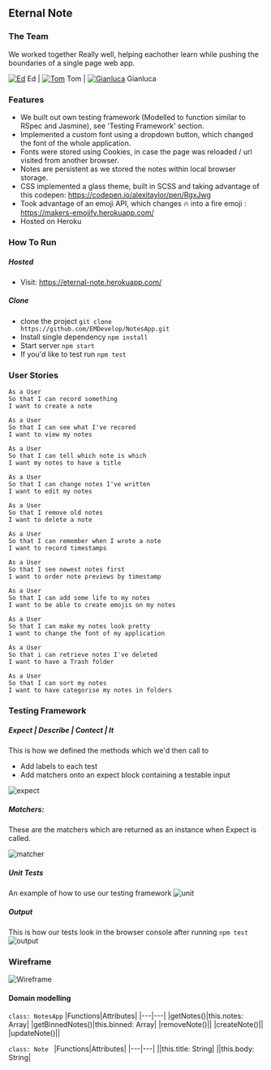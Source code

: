 ## Eternal Note

### The Team

We worked together Really well, helping eachother learn while pushing the boundaries of a single page web app.

[![Ed](https://img.icons8.com/nolan/25/github.png)](https://github.com/EMDevelop) Ed | [![Tom](https://img.icons8.com/nolan/25/github.png)](https://github.com/tomal02) Tom | [![Gianluca](https://img.icons8.com/nolan/25/github.png)](https://github.com/GianlucaAnsaldi) Gianluca

### Features

- We built out own testing framework (Modelled to function similar to RSpec and Jasmine), see 'Testing Framework' section.
- Implemented a custom font using a dropdown button, which changed the font of the whole application.
- Fonts were stored using Cookies, in case the page was reloaded / url visited from another browser.
- Notes are persistent as we stored the notes within local browser storage.
- CSS implemented a glass theme, built in SCSS and taking advantage of this codepen: https://codepen.io/alexitaylor/pen/RgxJwg
- Took advantage of an emoji API, which changes :fire: into a fire emoji : https://makers-emojify.herokuapp.com/
- Hosted on Heroku

### How To Run

##### Hosted

- Visit: https://eternal-note.herokuapp.com/

##### Clone

- clone the project `git clone https://github.com/EMDevelop/NotesApp.git`
- Install single dependency `npm install`
- Start server `npm start`
- If you'd like to test run `npm test`

### User Stories

```
As a User
So that I can record something
I want to create a note

As a User
So that I can see what I've recored
I want to view my notes

As a User
So that I can tell which note is which
I want my notes to have a title

As a User
So that I can change notes I've written
I want to edit my notes

As a User
So that I remove old notes
I want to delete a note

As a User
So that I can remember when I wrote a note
I want to record timestamps

As a User
So that I see newest notes first
I want to order note previews by timestamp

As a User
So that I can add some life to my notes
I want to be able to create emojis on my notes

As a User
So that I can make my notes look pretty
I want to change the font of my application

As a User
So that i can retrieve notes I've deleted
I want to have a Trash folder

As a User
So that I can sort my notes
I want to have categorise my notes in folders

```

### Testing Framework

##### Expect | Describe | Contect | It

This is how we defined the methods which we'd then call to

- Add labels to each test
- Add matchers onto an expect block containing a testable input

![expect](https://github.com/EMDevelop/public_resources/blob/main/images/notesapp/Expect.png 'expect')

##### Matchers:

These are the matchers which are returned as an instance when Expect is called.

![matcher](https://github.com/EMDevelop/public_resources/blob/main/images/notesapp/Matchers.png 'matchers')

##### Unit Tests

An example of how to use our testing framework
![unit](https://github.com/EMDevelop/public_resources/blob/main/images/notesapp/WritingTests.png 'unit')

##### Output

This is how our tests look in the browser console after running `npm test`
![output](https://github.com/EMDevelop/public_resources/blob/main/images/notesapp/TestOutput.png 'output')

### Wireframe

![Wireframe](https://github.com/EMDevelop/public_resources/blob/main/images/notesapp/wireframe.png)

#### Domain modelling

`class: NotesApp`
|Functions|Attributes|
|---|---|
|getNotes()|this.notes: Array|
|getBinnedNotes()|this.binned: Array|
|removeNote()||
|createNote()||
|updateNote()||

`class: Note `
|Functions|Attributes|
|---|---|
||this.title: String|
||this.body: String|
